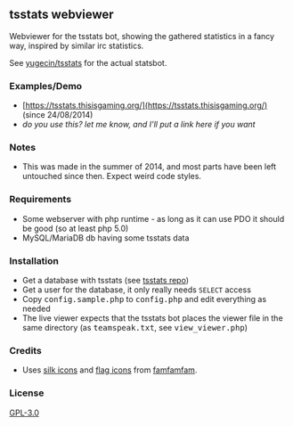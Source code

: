 
tsstats webviewer
-----------------
Webviewer for the tsstats bot, showing the gathered statistics in a fancy way, inspired by similar irc statistics.

See [yugecin/tsstats](https://github.com/yugecin/tsstats) for the actual statsbot.

### Examples/Demo
* [https://tsstats.thisisgaming.org/](https://tsstats.thisisgaming.org/) (since 24/08/2014)
* *do you use this? let me know, and I'll put a link here if you want*

### Notes
* This was made in the summer of 2014, and most parts have been left untouched since then. Expect weird code styles.

### Requirements
* Some webserver with php runtime - as long as it can use PDO it should be good (so at least php 5.0)
* MySQL/MariaDB db having some tsstats data

### Installation
* Get a database with tsstats (see [tsstats repo](https://github.com/yugecin/tsstats))
* Get a user for the database, it only really needs `SELECT` access
* Copy <kbd>config.sample.php</kbd> to <kbd>config.php</kbd> and edit everything as needed
* The live viewer expects that the tsstats bot places the viewer file in the same directory (as <kbd>teamspeak.txt</kbd>, see <kbd>view_viewer.php</kbd>)

### Credits
* Uses [silk icons](http://www.famfamfam.com/lab/icons/silk/) and [flag icons](http://www.famfamfam.com/lab/icons/flags/) from [famfamfam](http://www.famfamfam.com).

### License
[GPL-3.0](/LICENSE)

